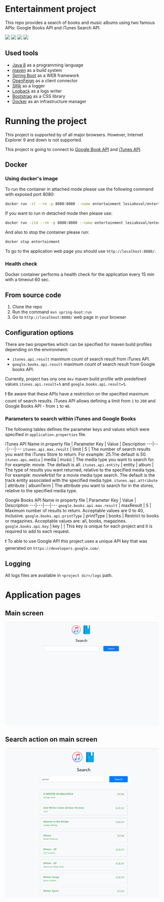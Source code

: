 # Entertainment project
This repo provides a search of books and music albums using two famous APIs: Google Books API and iTunes Search API.

![](https://img.shields.io/github/license/extsoft/jcat.svg)
![](https://img.shields.io/docker/automated/extsoft/jcat.svg)
![](https://img.shields.io/docker/build/extsoft/jcat.svg)
![](https://travis-ci.org/extsoft/jcat.svg?branch=master)

## Used tools
- [Java 8](http://www.oracle.com/technetwork/java/javase/overview/java8-2100321.html) as a programming language
- [maven](https://maven.apache.org) as a build system
- [Spring Boot](https://spring.io/projects/spring-boot) as a WEB framework
- [OpenFeign](https://github.com/OpenFeign/feign) as a client connector
- [Slf4j](https://maven.apache.org) as a logger
- [Logback](http://logback.qos.ch/) as a logs writer
- [Bootstrap](https://getbootstrap.com/) as a CSS library
- [Docker](https://www.docker.com) as an infrastructure manager

# Running the project
This project is supported by of all major browsers. However, Internet Explorer 9 and down is not supported.

This project is going to connect to [Google Book API](https://developers.google.com/books/docs/v1/reference/volumes/list) and [iTunes API](https://affiliate.itunes.apple.com/resources/documentation/itunes-store-web-service-search-api/#searching).

## Docker
### Using docker's image
To run the container in attached mode please use the following command with exposed port 8080:
```bash
docker run -it --rm -p 8080:8080 --name entertainment lesiakoval/entertainment:1.0.0
```

If you want to run in detached mode then please use:
```bash
docker run -itd --rm -p 8080:8080 --name entertainment lesiakoval/entertainment:1.0.0
```
And also to stop the container please run:
```bash
docker stop entertainment
```

To go to the application  web page you should use `http://localhost:8080/`.

### Health check
Docker container performs a health check for the application every 15 min with a timeout 60 sec.

## From source code
1. Clone the repo
2. Run the command `mvn spring-boot:run`
3. Go to `http://localhost:8080/` web page in your browser

## Configuration options
There are two properties which can be specified for maven build profiles depending on the environment:
- `itunes.api.result` maximum count of search result from iTunes API.
- `google.books.api.result` maximum count of search result from Google books API.

Currently, project has ony one `dev` maven build profile with predefined values `itunes.api.result=5` 
and `google.books.api.result=5`.

:exclamation: Be aware that these APIs have a restriction on the specified maximum count of search results. iTunes API allows defining a limit from `1` to `200` and Google Books API - from `1` to `40`. 

### Parameters to search within iTunes and Google Books
The following tables defines the parameter keys and values which were specified in `application.properties` file.

iTunes API
Name in property file | Parameter Key | Value | Description 
---|---|---|---
`itunes.api.max.result` | limit | 5 | The number of search results you want the iTunes Store to return. For example: 25.The default is 50.
`itunes.api.media` | media | music | The media type you want to search for. For example: movie. The default is all.
`itunes.api.entity` | entity | album | 	The type of results you want returned, relative to the specified media type. For example: movieArtist for a movie media type search. The default is the track entity associated with the specified media type.
`itunes.api.attribute` | attribute | albumTerm | The attribute you want to search for in the stores, relative to the specified media type.

Google Books API
Name in property file | Parameter Key | Value | Description 
---|---|---|---
`google.books.api.max.result` | maxResult | 5 | Maximum number of results to return. Acceptable values are 0 to 40, inclusive.
`google.books.api.printType` | printType | books | 	Restrict to books or magazines. Acceptable values are: all, books, magazines.
`google.books.api.key` | key | <key value> | This key is unique for each project and it is required to add to each request.

:exclamation: To able to use Google API this project uses a unique API key that was generated on `https://developers.google.com/`.

## Logging
All logs files are available in `<project dir>/logs` path.

# Application pages
## Main screen
![](docs/pages/main.PNG)

## Search action on main screen
![](docs/pages/search.PNG)
